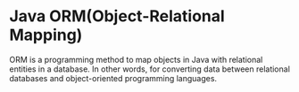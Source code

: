 # Java ORM(Object-Relational Mapping)
ORM is a programming method to map objects in Java with relational entities in a database. In other words, for converting data between relational databases and object-oriented programming languages.
